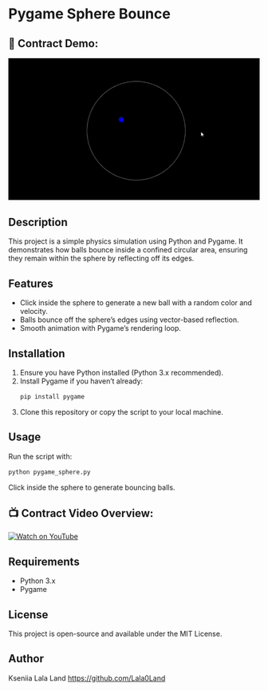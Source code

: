 # Pygame Sphere Bounce

## 📸 Contract Demo:
![Contract Demo](assets/balls1.gif)

## Description
This project is a simple physics simulation using Python and Pygame. It demonstrates how balls bounce inside a confined circular area, ensuring they remain within the sphere by reflecting off its edges.

## Features
- Click inside the sphere to generate a new ball with a random color and velocity.
- Balls bounce off the sphere’s edges using vector-based reflection.
- Smooth animation with Pygame’s rendering loop.

## Installation
1. Ensure you have Python installed (Python 3.x recommended).
2. Install Pygame if you haven’t already:
   ```sh
   pip install pygame
   ```
3. Clone this repository or copy the script to your local machine.

## Usage
Run the script with:
```sh
python pygame_sphere.py
```
Click inside the sphere to generate bouncing balls.

## 📺 Contract Video Overview:
[![Watch on YouTube](https://img.youtube.com/vi/WVeSOaFNxkU/maxresdefault.jpg)](https://www.youtube.com/shorts/WVeSOaFNxkU)



## Requirements
- Python 3.x
- Pygame

## License
This project is open-source and available under the MIT License.

## Author
Kseniia Lala Land https://github.com/Lala0Land

